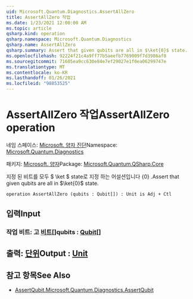 ```yaml
---
uid: Microsoft.Quantum.Diagnostics.AssertAllZero
title: AssertAllZero 작업
ms.date: 1/23/2021 12:00:00 AM
ms.topic: article
qsharp.kind: operation
qsharp.namespace: Microsoft.Quantum.Diagnostics
qsharp.name: AssertAllZero
qsharp.summary: Assert that given qubits are all in $\ket{0}$ state.
ms.openlocfilehash: 92224f21c4a9ff77b5aeefb7769009f7d3986af8
ms.sourcegitcommit: 71605ea9cc630e84e7ef29027e1f0ea06299747e
ms.translationtype: MT
ms.contentlocale: ko-KR
ms.lasthandoff: 01/26/2021
ms.locfileid: "98853525"
---
```

# <a name="assertallzero-operation"></a><span data-ttu-id="603a4-102">AssertAllZero 작업</span><span class="sxs-lookup"><span data-stu-id="603a4-102">AssertAllZero operation</span></span>

<span data-ttu-id="603a4-103">네임 스페이스: [Microsoft. 양자 진단](xref:Microsoft.Quantum.Diagnostics)</span><span class="sxs-lookup"><span data-stu-id="603a4-103">Namespace: [Microsoft.Quantum.Diagnostics](xref:Microsoft.Quantum.Diagnostics)</span></span>

<span data-ttu-id="603a4-104">패키지: [Microsoft. 양자](https://nuget.org/packages/Microsoft.Quantum.QSharp.Core)</span><span class="sxs-lookup"><span data-stu-id="603a4-104">Package: [Microsoft.Quantum.QSharp.Core](https://nuget.org/packages/Microsoft.Quantum.QSharp.Core)</span></span>


<span data-ttu-id="603a4-105">지정 된 비트를 모두 $ \ket $ state로 지정 하는 어설션입니다 {0} .</span><span class="sxs-lookup"><span data-stu-id="603a4-105">Assert that given qubits are all in $\ket{0}$ state.</span></span>

```qsharp
operation AssertAllZero (qubits : Qubit[]) : Unit is Adj + Ctl
```


## <a name="input"></a><span data-ttu-id="603a4-106">입력</span><span class="sxs-lookup"><span data-stu-id="603a4-106">Input</span></span>

### <a name="qubits--qubit"></a><span data-ttu-id="603a4-107">작업 비트: 고 [비트](xref:microsoft.quantum.lang-ref.qubit)[]</span><span class="sxs-lookup"><span data-stu-id="603a4-107">qubits : [Qubit](xref:microsoft.quantum.lang-ref.qubit)[]</span></span>





## <a name="output--unit"></a><span data-ttu-id="603a4-108">출력: [단위](xref:microsoft.quantum.lang-ref.unit)</span><span class="sxs-lookup"><span data-stu-id="603a4-108">Output : [Unit](xref:microsoft.quantum.lang-ref.unit)</span></span>



## <a name="see-also"></a><span data-ttu-id="603a4-109">참고 항목</span><span class="sxs-lookup"><span data-stu-id="603a4-109">See Also</span></span>

- [<span data-ttu-id="603a4-110">AssertQubit.</span><span class="sxs-lookup"><span data-stu-id="603a4-110">Microsoft.Quantum.Diagnostics.AssertQubit</span></span>](xref:Microsoft.Quantum.Diagnostics.AssertQubit)